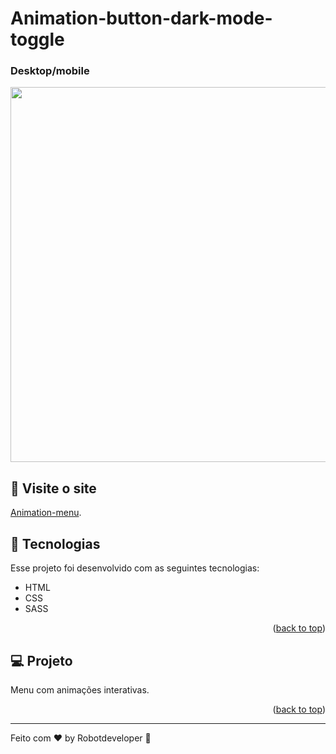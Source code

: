# Animation-button-dark-mode-toggle

### Desktop/mobile

<p align="center">
  <img width="600" src=".github/Desktopmobile.mp4">
</p>

## 📢 Visite o site

[Animation-menu](https://robotsdeveloper.github.io/Animation-menu/).

## 🧠 Tecnologias

Esse projeto foi desenvolvido com as seguintes tecnologias:

-   HTML
-   CSS
-   SASS
<p align="right">(<a href="#top">back to top</a>)</p>

## 💻 Projeto

Menu com animações interativas.

<p align="right">(<a href="#top">back to top</a>)</p>

---

Feito com ♥ by Robotdeveloper 🤖
